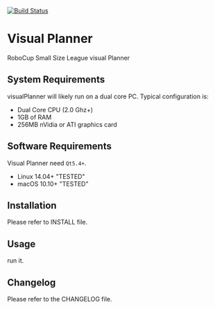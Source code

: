 [![Build Status](https://travis-ci.org/mahi97/ssl-visual-planner.svg?branch=master)](https://travis-ci.org/mahi97/ssl-visual-planner)

Visual Planner
=====

RoboCup Small Size League visual Planner


System Requirements
-----------------------

visualPlanner will likely run on a dual core PC.
Typical configuration is:

- Dual Core CPU (2.0 Ghz+)
- 1GB of RAM
- 256MB nVidia or ATI graphics card


Software Requirements
---------------------

Visual Planner need `Qt5.4+`.

- Linux 14.04+ "TESTED"
- macOS 10.10+ "TESTED"

Installation
------------

Please refer to INSTALL file.


Usage
-----

run it.

Changelog
---------

Please refer to the CHANGELOG file.

